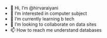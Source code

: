 - 👋 Hi, I’m @hirvaraiyani
- 👀 I’m interested in  computer subject 
- 🌱 I’m currently learning b tech
- 💞️ I’m looking to collaborate on data sites 
- 📫 How to reach me understand databases

<!---
hirvaraiyani/hirvaraiyani is a ✨ special ✨ repository because its `README.md` (this file) appears on your GitHub profile.
You can click the Preview link to take a look at your changes.
--->
